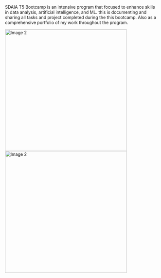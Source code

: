 SDAIA T5 Bootcamp is an intensive program that focused to enhance skills in data analysis, artificial intelligence, and ML. this is documenting and sharing all tasks and project completed during the this bootcamp. Also as a comprehensive portfolio of my work throughout the program.

<p align="left">
  <img src="https://tuwaiq.edu.sa/img/logos/Logos_full%20color.png" alt="Image 2" width="400"/>
  <img src="https://www.ar8ar.com/wp-content/uploads/2021/07/أكاديمية-سدايا-سدايا.png" alt="Image 2" width="400"/>
</p>



